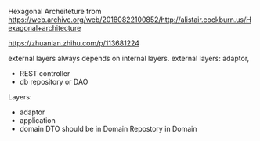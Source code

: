 
Hexagonal Archeiteture from https://web.archive.org/web/20180822100852/http://alistair.cockburn.us/Hexagonal+architecture

https://zhuanlan.zhihu.com/p/113681224

external layers always depends on internal layers.
external layers: adaptor, 
- REST controller
- db repository or DAO

Layers:
- adaptor
- application
- domain
DTO should be in Domain
Repostory in Domain
